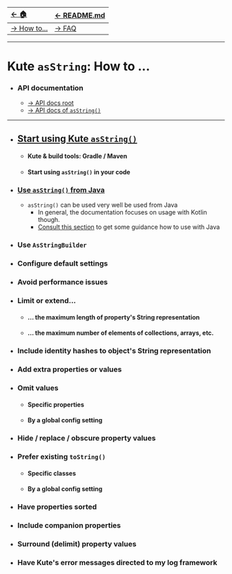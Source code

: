 | [← 🏠](../)               | [← README.md](../../README.md) |
|:--------------------------|:-------------------------------|
| [→ How to...](0-howto.md) | [→ FAQ](../../md/faq/0-faq.md) |

<hr>

# Kute `asString`: How to ...

* ### API documentation
   * [→ API docs <u>root</u>](https://janhendrikvanheusden.github.io/Kute/index.html)
   * [→ API docs of <u>`asString()`</u>](https://janhendrikvanheusden.github.io/Kute/kute/nl.kute.asstring.core/as-string.html)
<hr>

* ## [Start using Kute `asString()`](1-start-using-kute-asstring.md)
   * #### Kute & build tools: Gradle / Maven
   * #### Start using `asString()` in your code

* ### [Use `asString()` from Java](use-asstring-with-java.md)
   * `asString()` can be used very well be used from Java
     * In general, the documentation focuses on usage with Kotlin though.
     * [Consult this section](use-asstring-with-java.md) to get some guidance how to use with Java
 
* ### Use `AsStringBuilder`

* ### Configure default settings

* ### Avoid performance issues

* ### Limit or extend...
   * #### ... the maximum length of property's String representation
   * #### ... the maximum number of elements of collections, arrays, etc.

* ### Include identity hashes to object's String representation

* ### Add extra properties or values

* ### Omit values
   * #### Specific properties
   * #### By a global config setting

* ### Hide / replace / obscure property values

* ### Prefer existing `toString()`
   * #### Specific classes
   * #### By a global config setting

* ### Have properties sorted

* ### Include companion properties

* ### Surround (delimit) property values

* ### Have Kute's error messages directed to my log framework
